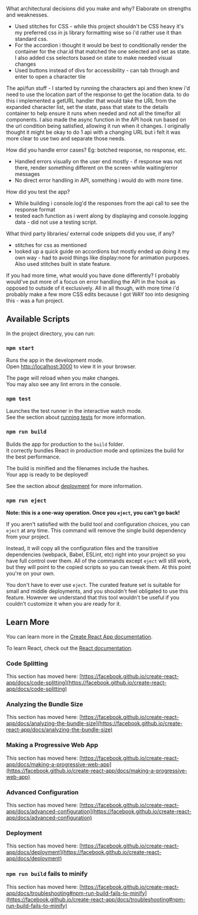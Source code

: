 
What architectural decisions did you make and why? Elaborate on strengths and weaknesses.

- Used stitches for CSS - while this project shouldn't be CSS heavy it's my preferred css in js library formatting wise so i'd rather use it than standard css. 
- For the accordion i thought it would be best to conditionally render the container for the char.id that matched the one selected and set as state. I also added css selectors based on state to make needed visual changes
- Used buttons instead of divs for accessibility - can tab through and enter to open a character tile

The api/fun stuff - I started by running the characters api and then knew i'd need to use the location part of the response to get the location data. to do this i implemented a getURL handler that would take the URL from the expanded character list, set the state, pass that state to the details container to help ensure it runs when needed and not all the time/for all components. I also made the async function in the API hook run based on the url condition being satisfied, allowing it run when it changes. I originally thought it might be okay to do 1 api with a changing URL but i felt it was more clear to use two and separate those needs. 


How did you handle error cases? Eg: botched response, no response, etc.
- Handled errors visually on the user end mostly - if response was not there, render something different on the screen while waiting/error messages
- No direct error handling in API, something i would do with more time.

How did you test the app?
- While building i console.log'd the responses from the api call to see the response format
- tested each function as i went along by displaying and console.logging data - did not use a testing script. 


What third party libraries/ external code snippets did you use, if any?
- stitches for css as mentioned
- looked up a quick guide on accordions but mostly ended up doing it my own way - had to avoid things like display:none for animation purposes. Also used stitches built in state feature. 



If you had more time, what would you have done differently?
I probably would've put more of a focus on error handling the API in the hook as opposed to outside of it exclusively. All in all though, with more time i'd probably make a few more CSS edits because I got WAY too into designing this - was a fun project.





## Available Scripts

In the project directory, you can run:

### `npm start`

Runs the app in the development mode.\
Open [http://localhost:3000](http://localhost:3000) to view it in your browser.

The page will reload when you make changes.\
You may also see any lint errors in the console.

### `npm test`

Launches the test runner in the interactive watch mode.\
See the section about [running tests](https://facebook.github.io/create-react-app/docs/running-tests) for more information.

### `npm run build`

Builds the app for production to the `build` folder.\
It correctly bundles React in production mode and optimizes the build for the best performance.

The build is minified and the filenames include the hashes.\
Your app is ready to be deployed!

See the section about [deployment](https://facebook.github.io/create-react-app/docs/deployment) for more information.

### `npm run eject`

**Note: this is a one-way operation. Once you `eject`, you can't go back!**

If you aren't satisfied with the build tool and configuration choices, you can `eject` at any time. This command will remove the single build dependency from your project.

Instead, it will copy all the configuration files and the transitive dependencies (webpack, Babel, ESLint, etc) right into your project so you have full control over them. All of the commands except `eject` will still work, but they will point to the copied scripts so you can tweak them. At this point you're on your own.

You don't have to ever use `eject`. The curated feature set is suitable for small and middle deployments, and you shouldn't feel obligated to use this feature. However we understand that this tool wouldn't be useful if you couldn't customize it when you are ready for it.

## Learn More

You can learn more in the [Create React App documentation](https://facebook.github.io/create-react-app/docs/getting-started).

To learn React, check out the [React documentation](https://reactjs.org/).

### Code Splitting

This section has moved here: [https://facebook.github.io/create-react-app/docs/code-splitting](https://facebook.github.io/create-react-app/docs/code-splitting)

### Analyzing the Bundle Size

This section has moved here: [https://facebook.github.io/create-react-app/docs/analyzing-the-bundle-size](https://facebook.github.io/create-react-app/docs/analyzing-the-bundle-size)

### Making a Progressive Web App

This section has moved here: [https://facebook.github.io/create-react-app/docs/making-a-progressive-web-app](https://facebook.github.io/create-react-app/docs/making-a-progressive-web-app)

### Advanced Configuration

This section has moved here: [https://facebook.github.io/create-react-app/docs/advanced-configuration](https://facebook.github.io/create-react-app/docs/advanced-configuration)

### Deployment

This section has moved here: [https://facebook.github.io/create-react-app/docs/deployment](https://facebook.github.io/create-react-app/docs/deployment)

### `npm run build` fails to minify

This section has moved here: [https://facebook.github.io/create-react-app/docs/troubleshooting#npm-run-build-fails-to-minify](https://facebook.github.io/create-react-app/docs/troubleshooting#npm-run-build-fails-to-minify)

